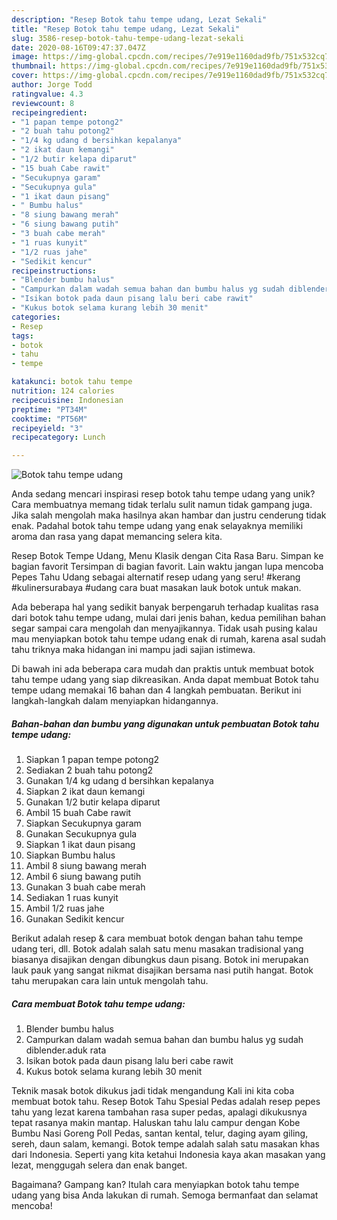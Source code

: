 ```yaml
---
description: "Resep Botok tahu tempe udang, Lezat Sekali"
title: "Resep Botok tahu tempe udang, Lezat Sekali"
slug: 3586-resep-botok-tahu-tempe-udang-lezat-sekali
date: 2020-08-16T09:47:37.047Z
image: https://img-global.cpcdn.com/recipes/7e919e1160dad9fb/751x532cq70/botok-tahu-tempe-udang-foto-resep-utama.jpg
thumbnail: https://img-global.cpcdn.com/recipes/7e919e1160dad9fb/751x532cq70/botok-tahu-tempe-udang-foto-resep-utama.jpg
cover: https://img-global.cpcdn.com/recipes/7e919e1160dad9fb/751x532cq70/botok-tahu-tempe-udang-foto-resep-utama.jpg
author: Jorge Todd
ratingvalue: 4.3
reviewcount: 8
recipeingredient:
- "1 papan tempe potong2"
- "2 buah tahu potong2"
- "1/4 kg udang d bersihkan kepalanya"
- "2 ikat daun kemangi"
- "1/2 butir kelapa diparut"
- "15 buah Cabe rawit"
- "Secukupnya garam"
- "Secukupnya gula"
- "1 ikat daun pisang"
- " Bumbu halus"
- "8 siung bawang merah"
- "6 siung bawang putih"
- "3 buah cabe merah"
- "1 ruas kunyit"
- "1/2 ruas jahe"
- "Sedikit kencur"
recipeinstructions:
- "Blender bumbu halus"
- "Campurkan dalam wadah semua bahan dan bumbu halus yg sudah diblender.aduk rata"
- "Isikan botok pada daun pisang lalu beri cabe rawit"
- "Kukus botok selama kurang lebih 30 menit"
categories:
- Resep
tags:
- botok
- tahu
- tempe

katakunci: botok tahu tempe 
nutrition: 124 calories
recipecuisine: Indonesian
preptime: "PT34M"
cooktime: "PT56M"
recipeyield: "3"
recipecategory: Lunch

---
```



![Botok tahu tempe udang](https://img-global.cpcdn.com/recipes/7e919e1160dad9fb/751x532cq70/botok-tahu-tempe-udang-foto-resep-utama.jpg)

Anda sedang mencari inspirasi resep botok tahu tempe udang yang unik? Cara membuatnya memang tidak terlalu sulit namun tidak gampang juga. Jika salah mengolah maka hasilnya akan hambar dan justru cenderung tidak enak. Padahal botok tahu tempe udang yang enak selayaknya memiliki aroma dan rasa yang dapat memancing selera kita.

Resep Botok Tempe Udang, Menu Klasik dengan Cita Rasa Baru. Simpan ke bagian favorit Tersimpan di bagian favorit. Lain waktu jangan lupa mencoba Pepes Tahu Udang sebagai alternatif resep udang yang seru! #kerang #kulinersurabaya #udang cara buat masakan lauk botok untuk makan.

Ada beberapa hal yang sedikit banyak berpengaruh terhadap kualitas rasa dari botok tahu tempe udang, mulai dari jenis bahan, kedua pemilihan bahan segar sampai cara mengolah dan menyajikannya. Tidak usah pusing kalau mau menyiapkan botok tahu tempe udang enak di rumah, karena asal sudah tahu triknya maka hidangan ini mampu jadi sajian istimewa.


Di bawah ini ada beberapa cara mudah dan praktis untuk membuat botok tahu tempe udang yang siap dikreasikan. Anda dapat membuat Botok tahu tempe udang memakai 16 bahan dan 4 langkah pembuatan. Berikut ini langkah-langkah dalam menyiapkan hidangannya.

<!--inarticleads1-->

##### Bahan-bahan dan bumbu yang digunakan untuk pembuatan Botok tahu tempe udang:

1. Siapkan 1 papan tempe potong2
1. Sediakan 2 buah tahu potong2
1. Gunakan 1/4 kg udang d bersihkan kepalanya
1. Siapkan 2 ikat daun kemangi
1. Gunakan 1/2 butir kelapa diparut
1. Ambil 15 buah Cabe rawit
1. Siapkan Secukupnya garam
1. Gunakan Secukupnya gula
1. Siapkan 1 ikat daun pisang
1. Siapkan  Bumbu halus
1. Ambil 8 siung bawang merah
1. Ambil 6 siung bawang putih
1. Gunakan 3 buah cabe merah
1. Sediakan 1 ruas kunyit
1. Ambil 1/2 ruas jahe
1. Gunakan Sedikit kencur


Berikut adalah resep &amp; cara membuat botok dengan bahan tahu tempe udang teri, dll. Botok adalah salah satu menu masakan tradisional yang biasanya disajikan dengan dibungkus daun pisang. Botok ini merupakan lauk pauk yang sangat nikmat disajikan bersama nasi putih hangat. Botok tahu merupakan cara lain untuk mengolah tahu. 

<!--inarticleads2-->

##### Cara membuat Botok tahu tempe udang:

1. Blender bumbu halus
1. Campurkan dalam wadah semua bahan dan bumbu halus yg sudah diblender.aduk rata
1. Isikan botok pada daun pisang lalu beri cabe rawit
1. Kukus botok selama kurang lebih 30 menit


Teknik masak botok dikukus jadi tidak mengandung Kali ini kita coba membuat botok tahu. Resep Botok Tahu Spesial Pedas adalah resep pepes tahu yang lezat karena tambahan rasa super pedas, apalagi dikukusnya tepat rasanya makin mantap. Haluskan tahu lalu campur dengan Kobe Bumbu Nasi Goreng Poll Pedas, santan kental, telur, daging ayam giling, sereh, daun salam, kemangi. Botok tempe adalah salah satu masakan khas dari Indonesia. Seperti yang kita ketahui Indonesia kaya akan masakan yang lezat, menggugah selera dan enak banget. 

Bagaimana? Gampang kan? Itulah cara menyiapkan botok tahu tempe udang yang bisa Anda lakukan di rumah. Semoga bermanfaat dan selamat mencoba!
